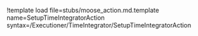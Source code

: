 !template load file=stubs/moose_action.md.template name=SetupTimeIntegratorAction syntax=/Executioner/TimeIntegrator/SetupTimeIntegratorAction